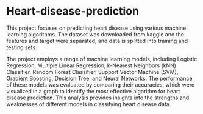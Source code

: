 # Heart-disease-prediction

This project focuses on predicting heart disease using various machine learning algorithms. The dataset was downloaded from kaggle and the features and target were separated, and data is splitted into training and testing sets.

The project employs a range of machine learning models, including Logistic Regression, Multiple Linear Regression, k-Nearest Neighbors (kNN) Classifier, Random Forest Classifier, Support Vector Machine (SVM), Gradient Boosting, Decision Tree, and  Neural Networks. The performance of these models was evaluated by comparing their accuracies, which were visualized in a graph to identify the most effective algorithm for heart disease prediction. This analysis provides insights into the strengths and weaknesses of different models in classifying heart disease data.
